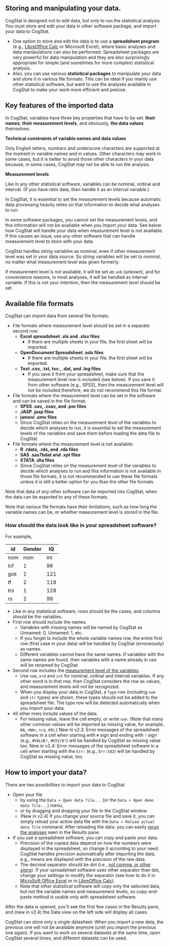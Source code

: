 ## Storing and manipulating your data.

CogStat is designed not to edit data, but only to run the statistical analysis. You must store and edit your data in other software package, and import your data to CogStat.

* One option to store and edit the data is to use a **spreadsheet program** (e.g., [LibreOffice Calc](http://www.libreoffice.org/) or Microsoft Excel), where basic analyses and data manipulations can also be performed. Spreadsheet packages are very powerful for data manipulation and they are also surprisingly appropriate for simple (and sometimes for more complex) statistical analysis.
* Also, you can use various **statistical packages** to manipulate your data and store it in various file formats. This can be ideal if you mainly use other statistical software, but want to use the analyses available in CogStat to make your work more efficient and precise.

## Key features of the imported data

In CogStat, variables have three key properties that have to be set: **their names**, **their measurement levels**, and obviously, **the data values** themselves.

**Technical constraints of variable names and data values**

Only English letters, numbers and underscore characters are supported at the moment in variable names and in values. Other characters may work in some cases, but it is better to avoid those other characters in your data because, in some cases, CogStat may not be able to run the analysis.

**Measurement levels**

Like in any other statistical software, variables can be nominal, ordinal and interval. (If you have ratio data, then handle it as an interval variable.)

In CogStat, it is essential to set the measurement levels because automatic data processing heavily relies on that information to decide what analyses to run.

In some software packages, you cannot set the measurement levels, and this information will not be available when you import your data. See below how CogStat will handle your data when measurement level is not available. If this causes an issue, use any other software that can handle measurement level to store with your data.

CogStat handles string variables as nominal, even if other measurement level was set in your data source. So string variables will be set to nominal, no matter what measurement level was given formerly.

If measurement level is not available, it will be set as `unk` (unkown), and for convenience reasons, in most analyses, it will be handled as interval variable. If this is not your intention, then the measurement level should be set.

## Available file formats

CogStat can import data from several file formats.

- File formats where measurement level should be set in a separate second row:
    - **Excel spreadsheet .xls and .xlsx files**
        - If there are multiple sheets in your file, the first sheet will be imported.
    - **OpenDocument Spreadsheet .ods files**
        - If there are multiple sheets in your file, the first sheet will be imported.
    - **Text .csv, .txt, tsv., .dat, and .log files**
       - If you save it from your spreadsheet, make sure that the measurement level row is included (see below). If you save it from other software (e.g., SPSS), then the measurement level will not be included,therefore, we do not recommend this file format.
- File formats where the measurement level can be set in the software and can be saved in the file format:
    - **SPSS .sav, .zsav, and .por files**
    - **JASP .jasp files**
    - **jamovi .omv files**
    - Since CogStat relies on the measurement level of the variables to decide which analyses to run, it is essential to set the measurement levels of the variables and save them before loading the data file to CogStat.
- File formats where the measurement level is not available:
    - **R .rdata, .rds, and .rda files**
    - **SAS .sas7bdat and .xpt files**
    - **STATA .dta files**
    - Since CogStat relies on the measurement level of the variables to decide which analyses to run and this information is not available in those file formats, it is not recommended to use these file formats unless it is still a better option for you than the other file formats.


Note that data of any other software can be imported into CogStat, when the data can be exported to any of these formats.

Note that various file formats have their limitations, such as how long the variable names can be, or whether measurement level is stored in the file.

### How should the data look like in your spreadsheet software?

For example, 

id|	Gender|	IQ 
---|---|---
nom|	nom|	int
lcf|	1|	96 
gok|	1|	121 
tf|	2|	118
trs|	1|	128
rs|	2|	99 

* Like in any statistical software, rows should be the cases, and columns should be the variables.
* First row should include the names.
   * Variables with missing names will be named by CogStat as Unnamed: 0, Unnamed: 1, etc.
   * If you forget to include the whole variable names row, the entire first row (first case in your data) will be handled by CogStat (erroneously) as names.
   * Different variables cannot have the same names. If variables with the same names are found, then variables with a name already in use will be renamed by CogStat.
* Second row includes the [measurement level of the variables](https://en.wikipedia.org/wiki/Level_of_measurement#Stevens's_typology).
    * Use `nom`, `ord` and `int` for nominal, ordinal and interval variables. If any other word is in that row, then CogStat considers the row as values, and measurement levels will not be recognized.
    * When you display your data in CogStat, a `Type` row (including `num `and `str` types) are shown, these types should *not* be added to the spreadsheet file. The type row will be detected automatically when you import your data.
* All other rows include values of the data.
    * For missing value, leave the cell empty, or write `nan`. (Note that many other common values will be imported as missing value, for example, `NA`, `<NA>`, `n/a`, etc.) New in v2.3: Error messages of the spreadsheet software in a cell when starting with `#` sign and ending with `!` sign (e.g., `#VALUE!`, `#DIV/0!`) will be handled by CogStat as missing value too. New in v2.4: Error messages of the spreadsheet software in a cell when starting with the `Err:` (e.g., `Err:502`) will be handled by CogStat as missing value, too.

## How to import your data?

There are two possibilities to import your data to CogStat:

* Open your file
    * by using the `Data > Open data file...` (or the `Data > Open demo data file...`) menu, 
    * or by dragging and dropping your file to the CogStat window.
    * (New in v2.4) If you change your source file and save it, you can simply reload your active data file with the `Data > Reload actual data file` command. After reloading the data, you can easily [rerun the analyses](Common-elements-of-the-analysis-results#rerun-the-analyses) seen in the Results pane.
* If you use a spreadsheet software, you can copy and paste your data.
    * Precision of the copied data depend on how the numbers were displayed in the spreadsheet, so change it according to your need. CogStat handles precision automatically after importing the data, e.g., means are displayed with the precision of the raw data.
    * The decimal separator should be dot (i.e., [not comma, or other signs](https://en.wikipedia.org/wiki/Decimal_separator#/media/File:DecimalSeparator.svg)). If your spreadsheet software uses other separator than dot, change your settings to modify the separator (see how to do it in [MicroSoft Office Excel](https://support.office.com/en-us/article/change-the-character-used-to-separate-thousands-or-decimals-c093b545-71cb-4903-b205-aebb9837bd1e) or in [LibreOffice Calc](https://help.libreoffice.org/Common/Languages)).
    * Note that other statistical software will copy only the selected data, but not the variable names and measurement levels, so copy-and-paste method is usable only with spreadsheet software.

After the data is opened, you'll see the first few cases in the Results pane, and (new in v2.4) the Data view on the left side will display all cases.

CogStat can store only a single datasheet: When you import a new data, the previous one will not be available anymore (until you import the previous one again). If you want to work on several datasets at the same time, open CogStat several times, and different datasets can be used.
